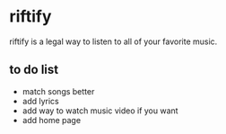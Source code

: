# riftify
riftify is a legal way to listen to all of your favorite music.

## to do list
- match songs better
- add lyrics
- add way to watch music video if you want
- add home page
